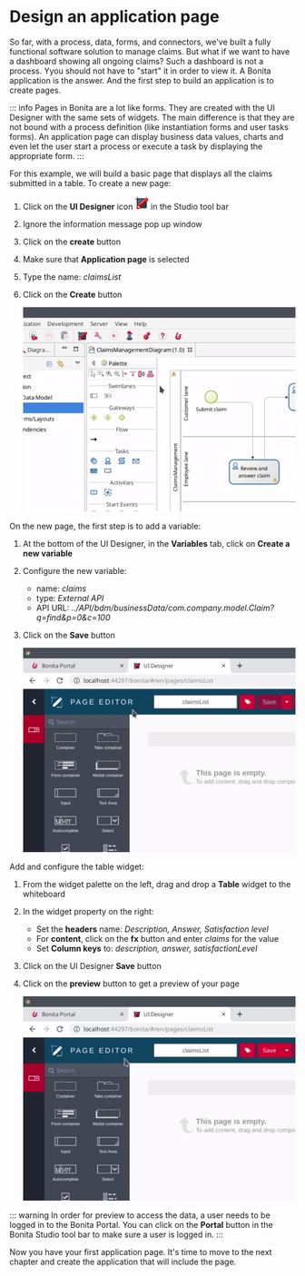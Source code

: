 # Design an application page

So far, with a process, data, forms, and connectors, we've built a fully functional software solution to manage claims. But what if we want to have a dashboard showing all ongoing claims? Such a dashboard is not a process. Yyou should not have to "start" it in order to view it. A Bonita application is the answer. And the first step to build an application is to create pages.

::: info
Pages in Bonita are a lot like forms. They are created with the UI Designer with the same sets of widgets. The main difference is that they are not bound with a process definition (like instantiation forms and user tasks forms). An application page can display business data values, charts and even let the user start a process or execute a task by displaying the appropriate form.
:::

For this example, we will build a basic page that displays all the claims submitted in a table. To create a new page:
1. Click on the **UI Designer** icon ![UI Designer icon](images/getting-started-tutorial/design-application-page/ui-designer.png) in the Studio tool bar
1. Ignore the information message pop up window
1. Click on the **create** button
1. Make sure that **Application page** is selected
1. Type the name: _claimsList_
1. Click on the **Create** button

   ![Creation of an application page](images/getting-started-tutorial/design-application-page/creation-of-an-application-page.gif)

On the new page, the first step is to add a variable:
1. At the bottom of the UI Designer, in the **Variables** tab, click on **Create a new variable**
1. Configure the new variable:
   - name: _claims_
   - type: _External API_
   - API URL: _../API/bdm/businessData/com.company.model.Claim?q=find&p=0&c=100_
1. Click on the **Save** button

   ![Declare claims page variable](images/getting-started-tutorial/design-application-page/declare-claims-page-variable.gif)

Add and configure the table widget:
1. From the widget palette on the left, drag and drop a **Table** widget to the whiteboard
1. In the widget property on the right:
   - Set the **headers** name: _Description, Answer, Satisfaction level_
   - For **content**, click on the **fx** button and enter _claims_ for the value
   - Set **Column keys** to: _description, answer, satisfactionLevel_
1. Click on the UI Designer **Save** button
1. Click on the **preview** button to get a preview of your page

   ![Add and configure table widget](images/getting-started-tutorial/design-application-page/add-and-configure-table-widget.gif)

::: warning
In order for preview to access the data, a user needs to be logged in to the Bonita Portal. You can click on the **Portal** button in the Bonita Studio tool bar to make sure a user is logged in.
:::

Now you have your first application page. It's time to move to the next chapter and create the application that will include the page.
